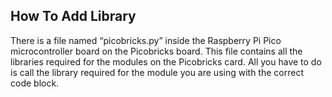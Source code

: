 ## How To Add Library
There is a file named “picobricks.py” inside the Raspberry Pi Pico microcontroller board on the Picobricks board. This file contains all the libraries required for the modules on the Picobricks card. All you have to do is call the library required for the module you are using with the correct code block.